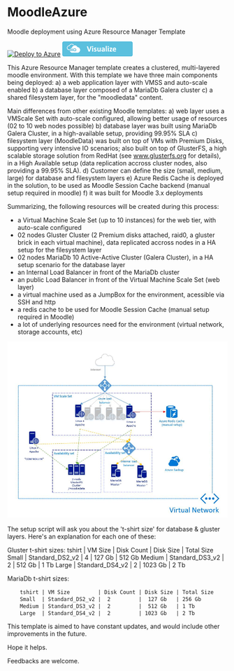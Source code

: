 # MoodleAzure
Moodle deployment using Azure Resource Manager Template

[![Deploy to Azure](http://azuredeploy.net/deploybutton.png)](https://portal.azure.com/#create/Microsoft.Template/uri/https%3A%2F%2Fraw.githubusercontent.com%2Fpateixei%2FMoodleAzure%2Fv2%2Fazuredeploy.json)  [![Visualize](https://raw.githubusercontent.com/Azure/azure-quickstart-templates/master/1-CONTRIBUTION-GUIDE/images/visualizebutton.png)](http://armviz.io/#/?load=https%3A%2F%2Fraw.githubusercontent.com%2Fpateixei%2FMoodleAzure%2Fv2%2Fazuredeploy.json)

This Azure Resource Manager template creates a clustered, multi-layered moodle environment. 
With this template we have three main components being deployed: 
a) a web application layer with VMSS and auto-scale enabled
b) a database layer composed of a MariaDb Galera cluster 
c) a shared filesystem layer, for the "moodledata" content.

Main differences from other existing Moodle templates:
a) web layer uses a VMScale Set with auto-scale configured, allowing better usage of resources (02 to 10 web nodes possible)
b) database layer was built using MariaDb Galera Cluster, in a high-available setup, providing 99.95% SLA
c) filesystem layer (MoodleData) was built on top of VMs with Premium Disks, supporting very intensive IO scenarios; also built on top of GlusterFS, a high scalable storage solution from RedHat (see www.glusterfs.org for details), in a High Available setup (data replication accross cluster nodes, also providing a 99.95% SLA).
d) Customer can define the size (small, medium, large) for database and filesystem layers
e) Azure Redis Cache is deployed in the solution, to be used as Moodle Session Cache backend (manual setup required in moodle)
f) it was built for Moodle 3.x deployments 

Summarizing, the following resources will be created during this process:

- a Virtual Machine Scale Set (up to 10 instances) for the web tier, with auto-scale configured
- 02 nodes Gluster Cluster  (2 Premium disks attached, raid0, a gluster brick in each virtual machine), data replicated accross nodes in a HA setup for the filesystem layer
- 02 nodes MariaDb 10 Active-Active Cluster (Galera Cluster), in a HA setup scenario for the database layer
- an Internal Load Balancer in front of the MariaDb cluster
- an public Load Balancer in front of the Virtual Machine Scale Set (web layer)
- a virtual machine used as a JumpBox for the environment, acessible via SSH and http
- a redis cache to be used for Moodle Session Cache (manual setup required in Moodle)
- a lot of underlying resources need for the environment (virtual network, storage accounts, etc)

![Moodle On Azure](./images/moodle-on-azure.jpg)

The setup script will ask you about the 't-shirt size' for database & gluster layers.
Here's an explanation for each one of these: 

Gluster t-shirt sizes: 
		tshirt | VM Size         | Disk Count | Disk Size | Total Size
		Small  | Standard_DS2_v2 |  4         |  127 Gb   | 512 Gb
		Medium | Standard_DS3_v2 |  2         |  512 Gb   | 1 Tb
		Large  | Standard_DS4_v2 |  2         | 1023 Gb   | 2 Tb

MariaDb t-shirt sizes: 

		tshirt | VM Size         | Disk Count | Disk Size | Total Size
		Small  | Standard_DS2_v2 |  2         |  127 Gb   | 256 Gb
		Medium | Standard_DS3_v2 |  2         |  512 Gb   | 1 Tb
		Large  | Standard_DS4_v2 |  2         | 1023 Gb   | 2 Tb

This template is aimed to have constant updates, and would include other improvements in the future. 

Hope it helps.

Feedbacks are welcome.


